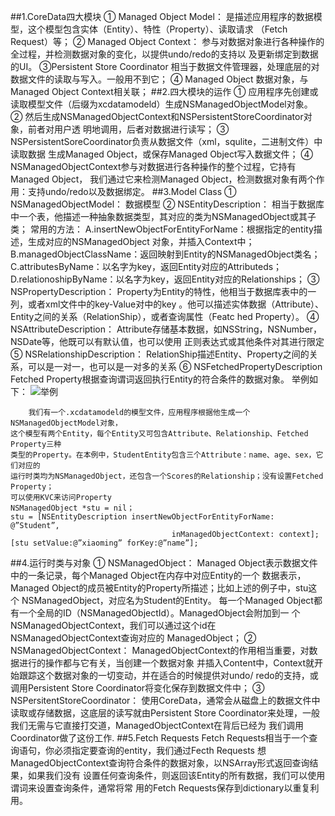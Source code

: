 ##1.CoreData四大模块
        ① Managed Object Model：
        是描述应用程序的数据模型，这个模型包含实体（Entity）、特性（Property）、读取请求
    （Fetch Request）等；
        ② Managed Object Context：
        参与对数据对象进行各种操作的全过程，并检测数据对象的变化，以提供undo/redo的支持以
    及更新绑定到数据的UI。
        ③Persistent Store Coordinator
        相当于数据文件管理器，处理底层的对数据文件的读取与写入。一般用不到它；
        ④ Managed Object
        数据对象，与Managed Object Context相关联；
##2.四大模块的运作
        ① 应用程序先创建或读取模型文件（后缀为xcdatamodeld）生成NSManagedObjectModel对象。
        ② 然后生成NSManagedObjectContext和NSPersistentStoreCoordinator对象，前者对用户透
    明地调用，后者对数据进行读写；
        ③ NSPersistentSoreCoordinator负责从数据文件（xml，squlite，二进制文件）中读取数据
    生成Managed Object，或保存Managed Object写入数据文件；
        ④ NSManagedObjectContext参与对数据进行各种操作的整个过程，它持有Managed Object，
    我们通过它来检测Managed Object，检测数据对象有两个作用：支持undo/redo以及数据绑定。
##3.Model Class
        ① NSManagedObjectModel：
        数据模型
        ② NSEntityDescription：
        相当于数据库中一个表，他描述一种抽象数据类型，其对应的类为NSManagedObject或其子类；
    常用的方法：
        A.insertNewObjectForEntityForName：根据指定的entity描述，生成对应的NSManagedObject
    对象，并插入Context中；
        B.managedObjectClassName：返回映射到Entity的NSManagedObject类名；
        C.attributesByName：以名字为key，返回Entity对应的Attributeds；
        D.relationoshipByName：以名字为key，返回Entity对应的Relationships；
        ③ NSPropertyDescription：
        Property为Entity的特性，他相当于数据库表中的一列，或者xml文件中的key-Value对中的key
    。他可以描述实体数据（Attribute）、Entity之间的关系（RelationShip），或者查询属性（Featc
    hed Property）。
        ④ NSAttributeDescription：
        Attribute存储基本数据，如NSString，NSNumber，NSDate等，他既可以有默认值，也可以使用
    正则表达式或其他条件对其进行限定
        ⑤ NSRelationshipDescription：
        RelationShip描述Entity、Property之间的关系，可以是一对一，也可以是一对多的关系
        ⑥ NSFetchedPropertyDescription
        Fetched Property根据查询谓词返回执行Entity的符合条件的数据对象。
        举例如下：
![举例](exapmle.png)

        我们有一个.xcdatamodeld的模型文件，应用程序根据他生成一个NSManagedObjectModel对象，
    这个模型有两个Entity，每个Entity又可包含Attribute、Relationship、Fetched Property三种
    类型的Property。在本例中，StudentEntity包含三个Attribute：name、age、sex，它们对应的
    运行时类均为NSManagedObject，还包含一个Scores的Relationship；没有设置Fetched Property；
    可以使用KVC来访问Property
    NSManagedObject *stu = nil；
    stu = [NSEntityDescription insertNewObjectForEntityForName: @”Student”, 
                                        inManagedObjectContext: context];
    [stu setValue:@”xiaoming” forKey:@”name”];
##4.运行时类与对象
        ① NSManagedObject：
        Managed Object表示数据文件中的一条记录，每个Managed Object在内存中对应Entity的一个
    数据表示，Managed Object的成员被Entity的Property所描述；比如上述的例子中，stu这个
    NSManagedObject，对应名为Student的Entity。
        每一个Managed Object都有一个全局的ID（NSManagedObjectId）。ManagedObject会附加到一
    个NSManagedObjectContext，我们可以通过这个id在NSManagedObjectContext查询对应的
    ManagedObject；
        ② NSManagedObjectContext：
        ManagedObjectContext的作用相当重要，对数据进行的操作都与它有关，当创建一个数据对象
    并插入Content中，Context就开始跟踪这个数据对象的一切变动，并在适合的时候提供对undo/
    redo的支持，或调用Persistent Store Coordinator将变化保存到数据文件中；
        ③ NSPersitentStoreCoordinator：
        使用CoreData，通常会从磁盘上的数据文件中读取或存储数据，这底层的读写就由Persistent 
    Store Coordinator来处理，一般我们无需与它直接打交道，ManagedObjectContext在背后已经为
    我们调用Coordinator做了这份工作.
##5.Fetch Requests
        Fetch Requests相当于一个查询语句，你必须指定要查询的entity，我们通过Fecth Requests
    想ManagedObjectContext查询符合条件的数据对象，以NSArray形式返回查询结果，如果我们没有
    设置任何查询条件，则返回该Entity的所有数据，我们可以使用谓词来设置查询条件，通常将常
    用的Fetch Requests保存到dictionary以重复利用。



